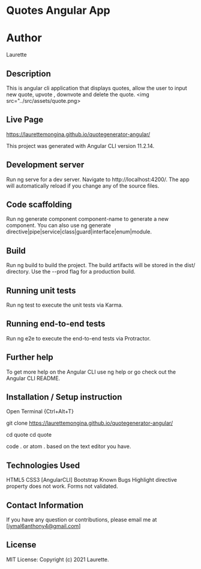 # Quotes Angular App
# Author
Laurette


## Description
This is angular cli application that displays quotes, allow the user to input new quote, upvote , downvote and delete the quote.
<img src="../src/assets/quote.png>

## Live Page
https://laurettemongina.github.io/quotegenerator-angular/

This project was generated with Angular CLI version 11.2.14.

## Development server
Run ng serve for a dev server. Navigate to http://localhost:4200/. The app will automatically reload if you change any of the source files.

## Code scaffolding
Run ng generate component component-name to generate a new component. You can also use ng generate directive|pipe|service|class|guard|interface|enum|module.

## Build
Run ng build to build the project. The build artifacts will be stored in the dist/ directory. Use the --prod flag for a production build.

## Running unit tests
Run ng test to execute the unit tests via Karma.

## Running end-to-end tests
Run ng e2e to execute the end-to-end tests via Protractor.

## Further help
To get more help on the Angular CLI use ng help or go check out the Angular CLI README.

## Installation / Setup instruction
Open Terminal {Ctrl+Alt+T}

git clone https://laurettemongina.github.io/quotegenerator-angular/

cd quote 
cd quote

code . or atom . based on the text editor you have.

## Technologies Used
HTML5
CSS3
[AngularCLI]
Bootstrap
Known Bugs
Highlight directive property does not work.
Forms not validated.
## Contact Information
If you have any question or contributions, please email me at [jymal6anthony4@gmail.com]

## License
MIT License:
Copyright (c) 2021 Laurette.